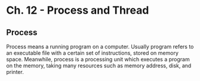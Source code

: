 # Ch. 12 - Process and Thread
## Process
Process means a running program on a computer. Usually program refers to an executable file with a certain set of instructions, stored on memory space.
Meanwhile, process is a processing unit which executes a program on the memory, taking many resources such as memory address, disk, and printer.

